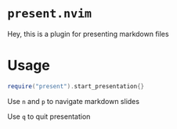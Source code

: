 # `present.nvim`

Hey, this is a plugin for presenting markdown files

# Usage

```lua
require("present").start_presentation{}
```

Use `n` and `p` to navigate markdown slides

Use `q` to quit presentation
